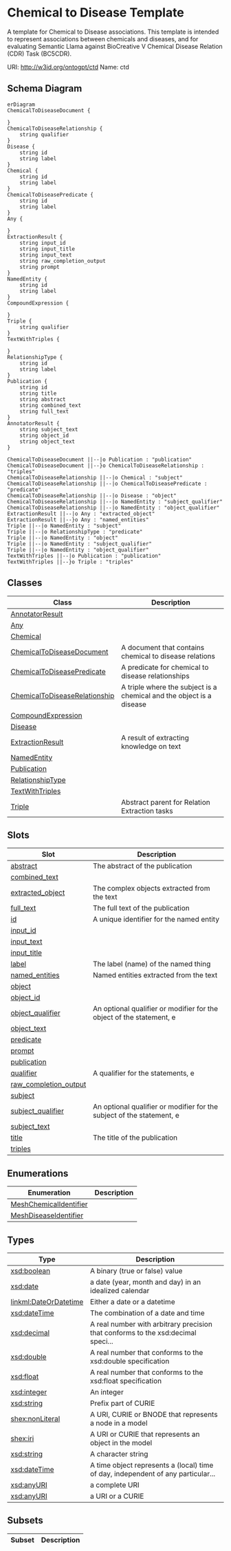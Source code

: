 # Chemical to Disease Template

A template for Chemical to Disease associations.
This template is intended to represent associations between chemicals and diseases, and for evaluating Semantic Llama against BioCreative V Chemical Disease Relation (CDR) Task (BC5CDR).

URI: http://w3id.org/ontogpt/ctd
Name: ctd



## Schema Diagram

```mermaid
erDiagram
ChemicalToDiseaseDocument {

}
ChemicalToDiseaseRelationship {
    string qualifier  
}
Disease {
    string id  
    string label  
}
Chemical {
    string id  
    string label  
}
ChemicalToDiseasePredicate {
    string id  
    string label  
}
Any {

}
ExtractionResult {
    string input_id  
    string input_title  
    string input_text  
    string raw_completion_output  
    string prompt  
}
NamedEntity {
    string id  
    string label  
}
CompoundExpression {

}
Triple {
    string qualifier  
}
TextWithTriples {

}
RelationshipType {
    string id  
    string label  
}
Publication {
    string id  
    string title  
    string abstract  
    string combined_text  
    string full_text  
}
AnnotatorResult {
    string subject_text  
    string object_id  
    string object_text  
}

ChemicalToDiseaseDocument ||--|o Publication : "publication"
ChemicalToDiseaseDocument ||--}o ChemicalToDiseaseRelationship : "triples"
ChemicalToDiseaseRelationship ||--|o Chemical : "subject"
ChemicalToDiseaseRelationship ||--|o ChemicalToDiseasePredicate : "predicate"
ChemicalToDiseaseRelationship ||--|o Disease : "object"
ChemicalToDiseaseRelationship ||--|o NamedEntity : "subject_qualifier"
ChemicalToDiseaseRelationship ||--|o NamedEntity : "object_qualifier"
ExtractionResult ||--|o Any : "extracted_object"
ExtractionResult ||--}o Any : "named_entities"
Triple ||--|o NamedEntity : "subject"
Triple ||--|o RelationshipType : "predicate"
Triple ||--|o NamedEntity : "object"
Triple ||--|o NamedEntity : "subject_qualifier"
Triple ||--|o NamedEntity : "object_qualifier"
TextWithTriples ||--|o Publication : "publication"
TextWithTriples ||--}o Triple : "triples"

```


## Classes

| Class | Description |
| --- | --- |
| [AnnotatorResult](AnnotatorResult.md) |  |
| [Any](Any.md) |  |
| [Chemical](Chemical.md) |  |
| [ChemicalToDiseaseDocument](ChemicalToDiseaseDocument.md) | A document that contains chemical to disease relations |
| [ChemicalToDiseasePredicate](ChemicalToDiseasePredicate.md) | A predicate for chemical to disease relationships |
| [ChemicalToDiseaseRelationship](ChemicalToDiseaseRelationship.md) | A triple where the subject is a chemical and the object is a disease |
| [CompoundExpression](CompoundExpression.md) |  |
| [Disease](Disease.md) |  |
| [ExtractionResult](ExtractionResult.md) | A result of extracting knowledge on text |
| [NamedEntity](NamedEntity.md) |  |
| [Publication](Publication.md) |  |
| [RelationshipType](RelationshipType.md) |  |
| [TextWithTriples](TextWithTriples.md) |  |
| [Triple](Triple.md) | Abstract parent for Relation Extraction tasks |


## Slots

| Slot | Description |
| --- | --- |
| [abstract](abstract.md) | The abstract of the publication |
| [combined_text](combined_text.md) |  |
| [extracted_object](extracted_object.md) | The complex objects extracted from the text |
| [full_text](full_text.md) | The full text of the publication |
| [id](id.md) | A unique identifier for the named entity |
| [input_id](input_id.md) |  |
| [input_text](input_text.md) |  |
| [input_title](input_title.md) |  |
| [label](label.md) | The label (name) of the named thing |
| [named_entities](named_entities.md) | Named entities extracted from the text |
| [object](object.md) |  |
| [object_id](object_id.md) |  |
| [object_qualifier](object_qualifier.md) | An optional qualifier or modifier for the object of the statement, e |
| [object_text](object_text.md) |  |
| [predicate](predicate.md) |  |
| [prompt](prompt.md) |  |
| [publication](publication.md) |  |
| [qualifier](qualifier.md) | A qualifier for the statements, e |
| [raw_completion_output](raw_completion_output.md) |  |
| [subject](subject.md) |  |
| [subject_qualifier](subject_qualifier.md) | An optional qualifier or modifier for the subject of the statement, e |
| [subject_text](subject_text.md) |  |
| [title](title.md) | The title of the publication |
| [triples](triples.md) |  |


## Enumerations

| Enumeration | Description |
| --- | --- |
| [MeshChemicalIdentifier](MeshChemicalIdentifier.md) |  |
| [MeshDiseaseIdentifier](MeshDiseaseIdentifier.md) |  |


## Types

| Type | Description |
| --- | --- |
| [xsd:boolean](xsd:boolean) | A binary (true or false) value |
| [xsd:date](xsd:date) | a date (year, month and day) in an idealized calendar |
| [linkml:DateOrDatetime](https://w3id.org/linkml/DateOrDatetime) | Either a date or a datetime |
| [xsd:dateTime](xsd:dateTime) | The combination of a date and time |
| [xsd:decimal](xsd:decimal) | A real number with arbitrary precision that conforms to the xsd:decimal speci... |
| [xsd:double](xsd:double) | A real number that conforms to the xsd:double specification |
| [xsd:float](xsd:float) | A real number that conforms to the xsd:float specification |
| [xsd:integer](xsd:integer) | An integer |
| [xsd:string](xsd:string) | Prefix part of CURIE |
| [shex:nonLiteral](shex:nonLiteral) | A URI, CURIE or BNODE that represents a node in a model |
| [shex:iri](shex:iri) | A URI or CURIE that represents an object in the model |
| [xsd:string](xsd:string) | A character string |
| [xsd:dateTime](xsd:dateTime) | A time object represents a (local) time of day, independent of any particular... |
| [xsd:anyURI](xsd:anyURI) | a complete URI |
| [xsd:anyURI](xsd:anyURI) | a URI or a CURIE |


## Subsets

| Subset | Description |
| --- | --- |
